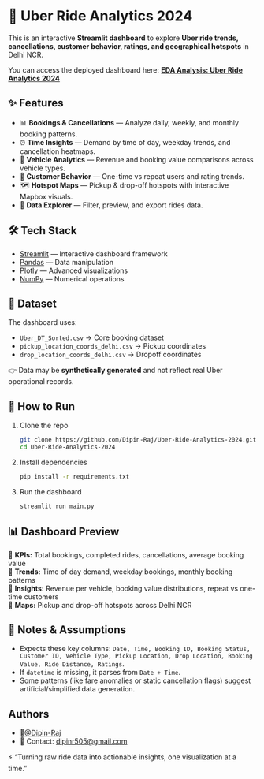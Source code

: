 # 🚖 Uber Ride Analytics 2024

This is an interactive **Streamlit dashboard** to explore **Uber ride trends, cancellations, customer behavior, ratings, and geographical hotspots** in Delhi NCR.

You can access the deployed dashboard here:
[**EDA Analysis: Uber Ride Analytics 2024**](https://uber-ride-analytics-2024-by-dipin.streamlit.app/)

## ✨ Features
- 📊 **Bookings & Cancellations** — Analyze daily, weekly, and monthly booking patterns.
- ⏰ **Time Insights** — Demand by time of day, weekday trends, and cancellation heatmaps.
- 🚗 **Vehicle Analytics** — Revenue and booking value comparisons across vehicle types.
- 👥 **Customer Behavior** — One-time vs repeat users and rating trends.
- 🗺️ **Hotspot Maps** — Pickup & drop-off hotspots with interactive Mapbox visuals.
- 💾 **Data Explorer** — Filter, preview, and export rides data.

## 🛠️ Tech Stack
- [Streamlit](https://streamlit.io/) — Interactive dashboard framework  
- [Pandas](https://pandas.pydata.org/) — Data manipulation  
- [Plotly](https://plotly.com/python/) — Advanced visualizations  
- [NumPy](https://numpy.org/) — Numerical operations  

## 📂 Dataset
The dashboard uses:
- `Uber_DT_Sorted.csv` → Core booking dataset  
- `pickup_location_coords_delhi.csv` → Pickup coordinates  
- `drop_location_coords_delhi.csv` → Dropoff coordinates  

👉 Data may be **synthetically generated** and not reflect real Uber operational records.

## 🚀 How to Run
1. Clone the repo  
   ```bash
   git clone https://github.com/Dipin-Raj/Uber-Ride-Analytics-2024.git
   cd Uber-Ride-Analytics-2024

2. Install dependencies
   ```bash
   pip install -r requirements.txt

3. Run the dashboard
   ```bash
   streamlit run main.py

## 📊 Dashboard Preview
🔹 **KPIs:** Total bookings, completed rides, cancellations, average booking value  
🔹 **Trends:** Time of day demand, weekday bookings, monthly booking patterns  
🔹 **Insights:** Revenue per vehicle, booking value distributions, repeat vs one-time customers  
🔹 **Maps:** Pickup and drop-off hotspots across Delhi NCR  

## 📌 Notes & Assumptions
- Expects these key columns: `Date, Time, Booking ID, Booking Status, Customer ID, Vehicle Type, Pickup Location, Drop Location, Booking Value, Ride Distance, Ratings`.
- If `datetime` is missing, it parses from `Date + Time`.
- Some patterns (like fare anomalies or static cancellation flags) suggest artificial/simplified data generation.

## Authors
- 📍[@Dipin-Raj](https://github.com/Dipin-Raj)
-  📧 Contact: dipinr505@gmail.com

⚡ “Turning raw ride data into actionable insights, one visualization at a time.”












